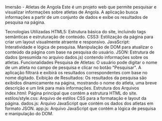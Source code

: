 Imersão - Atletas de Angola
Este é um projeto web que permite pesquisar e visualizar informações sobre atletas de Angola. A aplicação busca informações a partir de um conjunto de dados e exibe os resultados de pesquisa na página.

Tecnologias Utilizadas
HTML5: Estrutura básica do site, incluindo tags semânticas e estruturação de conteúdo.
CSS3: Estilização da página para criar um layout visualmente atraente e responsivo.
JavaScript: Interatividade e lógica de pesquisa. Manipulação de DOM para atualizar o conteúdo da página com base na pesquisa do usuário.
JSON: Estrutura de dados (presumida no arquivo dados.js) contendo informações sobre os atletas.
Funcionalidades
Pesquisa de Atletas: O usuário pode digitar o nome de um atleta no campo de pesquisa e clicar no botão "Pesquisar". A aplicação filtrará e exibirá os resultados correspondentes com base no nome digitado.
Exibição de Resultados: Os resultados da pesquisa são exibidos dinamicamente na página, mostrando o nome do atleta, uma breve descrição e um link para mais informações.
Estrutura dos Arquivos
index.html: Página principal que contém a estrutura HTML do site.
estilos/style.css: Arquivo de estilos CSS para a formatação e layout da página.
dados.js: Arquivo JavaScript que contém os dados dos atletas em formato JSON.
app.js: Arquivo JavaScript que contém a lógica de pesquisa e manipulação do DOM.
